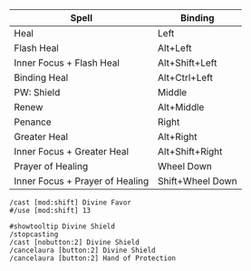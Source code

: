 Spell | Binding
--- | ---
Heal | Left |
Flash Heal | Alt+Left |
Inner Focus + Flash Heal | Alt+Shift+Left |
Binding Heal | Alt+Ctrl+Left |
PW: Shield | Middle |
Renew | Alt+Middle |
Penance | Right |
Greater Heal | Alt+Right |
Inner Focus + Greater Heal | Alt+Shift+Right |
Prayer of Healing | Wheel Down |
Inner Focus + Prayer of Healing | Shift+Wheel Down |



    /cast [mod:shift] Divine Favor
    #/use [mod:shift] 13

    #showtooltip Divine Shield
    /stopcasting
    /cast [nobutton:2] Divine Shield
    /cancelaura [button:2] Divine Shield
    /cancelaura [button:2] Hand of Protection
